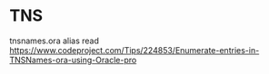 # TNS
tnsnames.ora alias read
https://www.codeproject.com/Tips/224853/Enumerate-entries-in-TNSNames-ora-using-Oracle-pro

